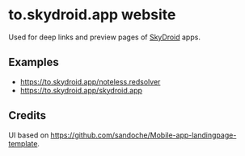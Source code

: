 # to.skydroid.app website

Used for deep links and preview pages of [SkyDroid](https://skydroid.app) apps.

## Examples

- https://to.skydroid.app/noteless.redsolver
- https://to.skydroid.app/skydroid.app

## Credits

UI based on https://github.com/sandoche/Mobile-app-landingpage-template.
